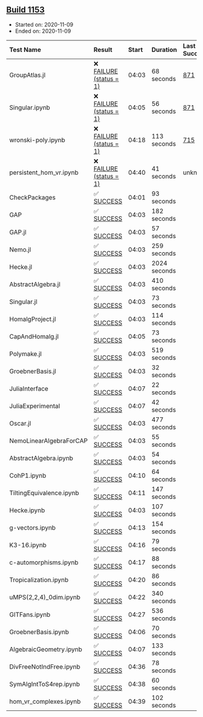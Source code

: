 ## [Build 1153](https://oscarci.mathematik.uni-kl.de/job/oscar-stable/1153/)

* Started on: 2020-11-09
* Ended on: 2020-11-09

| Test Name    | Result | Start | Duration | Last Success | First Failure |
|:-------------|:-------|:------|:---------|:-------------|:--------------|
| GroupAtlas.jl | ❌ [FAILURE (status = 1)](https://oscarci.mathematik.uni-kl.de/job/oscar-stable/1153/artifact/logs/build-1153/GroupAtlas.jl.log) | 04:03 | 68 seconds | [871](https://oscarci.mathematik.uni-kl.de/job/oscar-stable/871/) | [872](https://oscarci.mathematik.uni-kl.de/job/oscar-stable/872/) |
| Singular.ipynb | ❌ [FAILURE (status = 1)](https://oscarci.mathematik.uni-kl.de/job/oscar-stable/1153/artifact/logs/build-1153/Singular.ipynb.log) | 04:05 | 56 seconds | [871](https://oscarci.mathematik.uni-kl.de/job/oscar-stable/871/) | [872](https://oscarci.mathematik.uni-kl.de/job/oscar-stable/872/) |
| wronski-poly.ipynb | ❌ [FAILURE (status = 1)](https://oscarci.mathematik.uni-kl.de/job/oscar-stable/1153/artifact/logs/build-1153/wronski-poly.ipynb.log) | 04:18 | 113 seconds | [715](https://oscarci.mathematik.uni-kl.de/job/oscar-stable/715/) | [716](https://oscarci.mathematik.uni-kl.de/job/oscar-stable/716/) |
| persistent_hom_vr.ipynb | ❌ [FAILURE (status = 1)](https://oscarci.mathematik.uni-kl.de/job/oscar-stable/1153/artifact/logs/build-1153/persistent_hom_vr.ipynb.log) | 04:40 | 41 seconds | unknown | unknown |
| CheckPackages | ✅ [SUCCESS](https://oscarci.mathematik.uni-kl.de/job/oscar-stable/1153/artifact/logs/build-1153/CheckPackages.log) | 04:01 | 93 seconds |  |  |
| GAP | ✅ [SUCCESS](https://oscarci.mathematik.uni-kl.de/job/oscar-stable/1153/artifact/logs/build-1153/GAP.log) | 04:03 | 182 seconds |  |  |
| GAP.jl | ✅ [SUCCESS](https://oscarci.mathematik.uni-kl.de/job/oscar-stable/1153/artifact/logs/build-1153/GAP.jl.log) | 04:03 | 57 seconds |  |  |
| Nemo.jl | ✅ [SUCCESS](https://oscarci.mathematik.uni-kl.de/job/oscar-stable/1153/artifact/logs/build-1153/Nemo.jl.log) | 04:03 | 259 seconds |  |  |
| Hecke.jl | ✅ [SUCCESS](https://oscarci.mathematik.uni-kl.de/job/oscar-stable/1153/artifact/logs/build-1153/Hecke.jl.log) | 04:03 | 2024 seconds |  |  |
| AbstractAlgebra.jl | ✅ [SUCCESS](https://oscarci.mathematik.uni-kl.de/job/oscar-stable/1153/artifact/logs/build-1153/AbstractAlgebra.jl.log) | 04:03 | 410 seconds |  |  |
| Singular.jl | ✅ [SUCCESS](https://oscarci.mathematik.uni-kl.de/job/oscar-stable/1153/artifact/logs/build-1153/Singular.jl.log) | 04:03 | 73 seconds |  |  |
| HomalgProject.jl | ✅ [SUCCESS](https://oscarci.mathematik.uni-kl.de/job/oscar-stable/1153/artifact/logs/build-1153/HomalgProject.jl.log) | 04:03 | 114 seconds |  |  |
| CapAndHomalg.jl | ✅ [SUCCESS](https://oscarci.mathematik.uni-kl.de/job/oscar-stable/1153/artifact/logs/build-1153/CapAndHomalg.jl.log) | 04:05 | 73 seconds |  |  |
| Polymake.jl | ✅ [SUCCESS](https://oscarci.mathematik.uni-kl.de/job/oscar-stable/1153/artifact/logs/build-1153/Polymake.jl.log) | 04:03 | 519 seconds |  |  |
| GroebnerBasis.jl | ✅ [SUCCESS](https://oscarci.mathematik.uni-kl.de/job/oscar-stable/1153/artifact/logs/build-1153/GroebnerBasis.jl.log) | 04:03 | 32 seconds |  |  |
| JuliaInterface | ✅ [SUCCESS](https://oscarci.mathematik.uni-kl.de/job/oscar-stable/1153/artifact/logs/build-1153/JuliaInterface.log) | 04:07 | 22 seconds |  |  |
| JuliaExperimental | ✅ [SUCCESS](https://oscarci.mathematik.uni-kl.de/job/oscar-stable/1153/artifact/logs/build-1153/JuliaExperimental.log) | 04:07 | 42 seconds |  |  |
| Oscar.jl | ✅ [SUCCESS](https://oscarci.mathematik.uni-kl.de/job/oscar-stable/1153/artifact/logs/build-1153/Oscar.jl.log) | 04:03 | 477 seconds |  |  |
| NemoLinearAlgebraForCAP | ✅ [SUCCESS](https://oscarci.mathematik.uni-kl.de/job/oscar-stable/1153/artifact/logs/build-1153/NemoLinearAlgebraForCAP.log) | 04:03 | 55 seconds |  |  |
| AbstractAlgebra.ipynb | ✅ [SUCCESS](https://oscarci.mathematik.uni-kl.de/job/oscar-stable/1153/artifact/logs/build-1153/AbstractAlgebra.ipynb.log) | 04:03 | 54 seconds |  |  |
| CohP1.ipynb | ✅ [SUCCESS](https://oscarci.mathematik.uni-kl.de/job/oscar-stable/1153/artifact/logs/build-1153/CohP1.ipynb.log) | 04:10 | 64 seconds |  |  |
| TiltingEquivalence.ipynb | ✅ [SUCCESS](https://oscarci.mathematik.uni-kl.de/job/oscar-stable/1153/artifact/logs/build-1153/TiltingEquivalence.ipynb.log) | 04:11 | 147 seconds |  |  |
| Hecke.ipynb | ✅ [SUCCESS](https://oscarci.mathematik.uni-kl.de/job/oscar-stable/1153/artifact/logs/build-1153/Hecke.ipynb.log) | 04:03 | 107 seconds |  |  |
| g-vectors.ipynb | ✅ [SUCCESS](https://oscarci.mathematik.uni-kl.de/job/oscar-stable/1153/artifact/logs/build-1153/g-vectors.ipynb.log) | 04:13 | 154 seconds |  |  |
| K3-16.ipynb | ✅ [SUCCESS](https://oscarci.mathematik.uni-kl.de/job/oscar-stable/1153/artifact/logs/build-1153/K3-16.ipynb.log) | 04:16 | 79 seconds |  |  |
| c-automorphisms.ipynb | ✅ [SUCCESS](https://oscarci.mathematik.uni-kl.de/job/oscar-stable/1153/artifact/logs/build-1153/c-automorphisms.ipynb.log) | 04:17 | 88 seconds |  |  |
| Tropicalization.ipynb | ✅ [SUCCESS](https://oscarci.mathematik.uni-kl.de/job/oscar-stable/1153/artifact/logs/build-1153/Tropicalization.ipynb.log) | 04:20 | 86 seconds |  |  |
| uMPS(2,2,4)_0dim.ipynb | ✅ [SUCCESS](https://oscarci.mathematik.uni-kl.de/job/oscar-stable/1153/artifact/logs/build-1153/uMPS-2-2-4-_0dim.ipynb.log) | 04:22 | 340 seconds |  |  |
| GITFans.ipynb | ✅ [SUCCESS](https://oscarci.mathematik.uni-kl.de/job/oscar-stable/1153/artifact/logs/build-1153/GITFans.ipynb.log) | 04:27 | 536 seconds |  |  |
| GroebnerBasis.ipynb | ✅ [SUCCESS](https://oscarci.mathematik.uni-kl.de/job/oscar-stable/1153/artifact/logs/build-1153/GroebnerBasis.ipynb.log) | 04:06 | 70 seconds |  |  |
| AlgebraicGeometry.ipynb | ✅ [SUCCESS](https://oscarci.mathematik.uni-kl.de/job/oscar-stable/1153/artifact/logs/build-1153/AlgebraicGeometry.ipynb.log) | 04:07 | 133 seconds |  |  |
| DivFreeNotIndFree.ipynb | ✅ [SUCCESS](https://oscarci.mathematik.uni-kl.de/job/oscar-stable/1153/artifact/logs/build-1153/DivFreeNotIndFree.ipynb.log) | 04:36 | 78 seconds |  |  |
| SymAlgIntToS4rep.ipynb | ✅ [SUCCESS](https://oscarci.mathematik.uni-kl.de/job/oscar-stable/1153/artifact/logs/build-1153/SymAlgIntToS4rep.ipynb.log) | 04:38 | 60 seconds |  |  |
| hom_vr_complexes.ipynb | ✅ [SUCCESS](https://oscarci.mathematik.uni-kl.de/job/oscar-stable/1153/artifact/logs/build-1153/hom_vr_complexes.ipynb.log) | 04:39 | 102 seconds |  |  |
